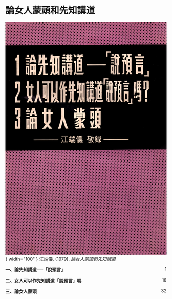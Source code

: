 # 論女人蒙頭和先知講道
![](../images/論女人蒙頭和先知講道.jpg){ width="100" }
江端儀. (1979). *論女人蒙頭和先知講道*

**一、論先知講道──「說預言」** <span style="float: right;">1</span>

**二、女人可以作先知講道「說預言」嗎** <span style="float: right;">18</span>

**三、論女人蒙頭** <span style="float: right;">32</span>
